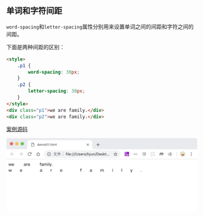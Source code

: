 ## 单词和字符间距

`word-spacing`和`letter-spacing`属性分别用来设置单词之间的间距和字符之间的间距。

下面是两种间距的区别：

```html
<style>
    .p1 {
        word-spacing: 30px;
    }
    .p2 {
        letter-spacing: 30px;
    }
</style>
<div class="p1">we are family.</div>
<div class="p2">we are family.</div>
```

[案例源码](./demo/demo01.html)

![](./images/01.png)
